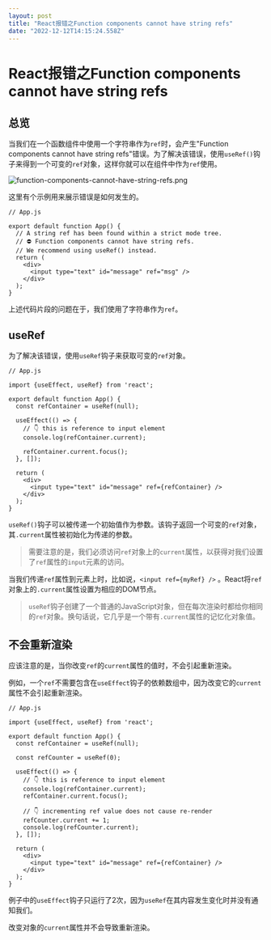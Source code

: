 ```yaml
---
layout: post
title: "React报错之Function components cannot have string refs"
date: "2022-12-12T14:15:24.558Z"
---
```

React报错之Function components cannot have string refs
===================================================

总览
--

当我们在一个函数组件中使用一个字符串作为`ref`时，会产生"Function components cannot have string refs"错误。为了解决该错误，使用`useRef()`钩子来得到一个可变的`ref`对象，这样你就可以在组件中作为`ref`使用。

![function-components-cannot-have-string-refs.png](https://p6-juejin.byteimg.com/tos-cn-i-k3u1fbpfcp/5d55ff6606924b699a0de07a6d2792e4~tplv-k3u1fbpfcp-watermark.image?)

这里有个示例用来展示错误是如何发生的。

    // App.js
    
    export default function App() {
      // A string ref has been found within a strict mode tree.
      // ⛔️ Function components cannot have string refs.
      // We recommend using useRef() instead.
      return (
        <div>
          <input type="text" id="message" ref="msg" />
        </div>
      );
    }
    

上述代码片段的问题在于，我们使用了字符串作为`ref`。

useRef
------

为了解决该错误，使用`useRef`钩子来获取可变的`ref`对象。

    // App.js
    
    import {useEffect, useRef} from 'react';
    
    export default function App() {
      const refContainer = useRef(null);
    
      useEffect(() => {
        // 👇️ this is reference to input element
        console.log(refContainer.current);
    
        refContainer.current.focus();
      }, []);
    
      return (
        <div>
          <input type="text" id="message" ref={refContainer} />
        </div>
      );
    }
    

`useRef()`钩子可以被传递一个初始值作为参数。该钩子返回一个可变的`ref`对象，其`.current`属性被初始化为传递的参数。

> 需要注意的是，我们必须访问`ref`对象上的`current`属性，以获得对我们设置了`ref`属性的`input`元素的访问。

当我们传递`ref`属性到元素上时，比如说，`<input ref={myRef} />` 。React将`ref`对象上的`.current`属性设置为相应的DOM节点。

> `useRef`钩子创建了一个普通的JavaScript对象，但在每次渲染时都给你相同的`ref`对象。换句话说，它几乎是一个带有`.current`属性的记忆化对象值。

不会重新渲染
------

应该注意的是，当你改变`ref`的`current`属性的值时，不会引起重新渲染。

例如，一个`ref`不需要包含在`useEffect`钩子的依赖数组中，因为改变它的`current`属性不会引起重新渲染。

    // App.js
    
    import {useEffect, useRef} from 'react';
    
    export default function App() {
      const refContainer = useRef(null);
    
      const refCounter = useRef(0);
    
      useEffect(() => {
        // 👇️ this is reference to input element
        console.log(refContainer.current);
        refContainer.current.focus();
    
        // 👇️ incrementing ref value does not cause re-render
        refCounter.current += 1;
        console.log(refCounter.current);
      }, []);
    
      return (
        <div>
          <input type="text" id="message" ref={refContainer} />
        </div>
      );
    }
    

例子中的`useEffect`钩子只运行了2次，因为`useRef`在其内容发生变化时并没有通知我们。

改变对象的`current`属性并不会导致重新渲染。